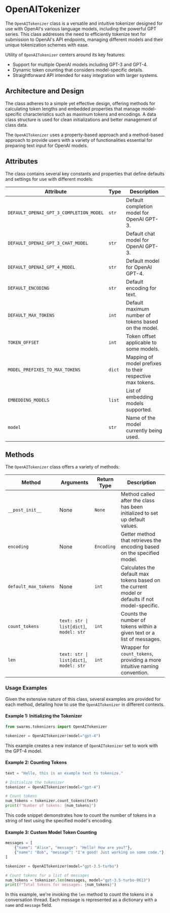 # OpenAITokenizer

The `OpenAITokenizer` class is a versatile and intuitive tokenizer designed for use with OpenAI's various language models, including the powerful GPT series. This class addresses the need to efficiently tokenize text for submission to OpenAI's API endpoints, managing different models and their unique tokenization schemes with ease.

Utility of `OpenAITokenizer` centers around its key features:
- Support for multiple OpenAI models including GPT-3 and GPT-4.
- Dynamic token counting that considers model-specific details.
- Straightforward API intended for easy integration with larger systems.

## Architecture and Design

The class adheres to a simple yet effective design, offering methods for calculating token lengths and embedded properties that manage model-specific characteristics such as maximum tokens and encodings. A data class structure is used for clean initializations and better management of class data.

The `OpenAITokenizer` uses a property-based approach and a method-based approach to provide users with a variety of functionalities essential for preparing text input for OpenAI models.

## Attributes

The class contains several key constants and properties that define defaults and settings for use with different models:

| Attribute                                           | Type            | Description                                                 |
|-----------------------------------------------------|-----------------|-------------------------------------------------------------|
| `DEFAULT_OPENAI_GPT_3_COMPLETION_MODEL`             | `str`           | Default completion model for OpenAI GPT-3.                  |
| `DEFAULT_OPENAI_GPT_3_CHAT_MODEL`                   | `str`           | Default chat model for OpenAI GPT-3.                        |
| `DEFAULT_OPENAI_GPT_4_MODEL`                        | `str`           | Default model for OpenAI GPT-4.                             |
| `DEFAULT_ENCODING`                                  | `str`           | Default encoding for text.                                  |
| `DEFAULT_MAX_TOKENS`                                | `int`           | Default maximum number of tokens based on the model.        |
| `TOKEN_OFFSET`                                      | `int`           | Token offset applicable to some models.                     |
| `MODEL_PREFIXES_TO_MAX_TOKENS`                      | `dict`          | Mapping of model prefixes to their respective max tokens.   |
| `EMBEDDING_MODELS`                                  | `list`          | List of embedding models supported.                         |
| `model`                                             | `str`           | Name of the model currently being used.                     |

## Methods

The `OpenAITokenizer` class offers a variety of methods:

| Method                | Arguments                                   | Return Type | Description                                                                                    |
|-----------------------|---------------------------------------------|-------------|------------------------------------------------------------------------------------------------|
| `__post_init__`       | None                                        | `None`      | Method called after the class has been initialized to set up default values.                  |
| `encoding`            | None                                        | `Encoding`  | Getter method that retrieves the encoding based on the specified model.                        |
| `default_max_tokens`  | None                                        | `int`       | Calculates the default max tokens based on the current model or defaults if not model-specific.|
| `count_tokens`        | `text: str \| list[dict]`, `model: str`    | `int`       | Counts the number of tokens within a given text or a list of messages.                         |
| `len`                 | `text: str \| list[dict]`, `model: str`    | `int`       | Wrapper for `count_tokens`, providing a more intuitive naming convention.                      |

### Usage Examples

Given the extensive nature of this class, several examples are provided for each method, detailing how to use the `OpenAITokenizer` in different contexts.

#### Example 1: Initializing the Tokenizer

```python
from swarms.tokenizers import OpenAITokenizer

tokenizer = OpenAITokenizer(model="gpt-4")
```

This example creates a new instance of `OpenAITokenizer` set to work with the GPT-4 model.

#### Example 2: Counting Tokens

```python
text = "Hello, this is an example text to tokenize."

# Initialize the tokenizer
tokenizer = OpenAITokenizer(model="gpt-4")

# Count tokens
num_tokens = tokenizer.count_tokens(text)
print(f"Number of tokens: {num_tokens}")
```

This code snippet demonstrates how to count the number of tokens in a string of text using the specified model's encoding.

#### Example 3: Custom Model Token Counting

```python
messages = [
    {"name": "Alice", "message": "Hello! How are you?"},
    {"name": "Bob", "message": "I'm good! Just working on some code."},
]

tokenizer = OpenAITokenizer(model="gpt-3.5-turbo")

# Count tokens for a list of messages
num_tokens = tokenizer.len(messages, model="gpt-3.5-turbo-0613")
print(f"Total tokens for messages: {num_tokens}")
```

In this example, we're invoking the `len` method to count the tokens in a conversation thread. Each message is represented as a dictionary with a `name` and `message` field.

